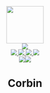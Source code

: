 <div id="header" align="center">
     <img src="https://media.giphy.com/media/xTk9ZOk8WmSKQpFg1W/giphy.gif" alt="" width="100"/>
  <br/>
          <a href="https://www.linkedin.com/in/%EC%84%B1%ED%98%84-%ED%99%8D-28878b20a/">
          <img src="https://img.shields.io/badge/-LinkedIn-blue?style=flat-square&logo=Linkedin&logoColor=white&link=https://www.linkedin.com/in/%EC%84%B1%ED%98%84-%ED%99%8D-28878b20a/"/>
          </a>
     <br/>
 <a href="https://www.dynaimage.xyz">
          <img src="https://img.shields.io/badge/dynaimage-000000?style=flat-square&logo=Probot&logoColor=white&link=https://www.linkedin.com/in/%EC%84%B1%ED%98%84-%ED%99%8D-28878b20a/"/>
          </a>
          <a href="https://www.sharebook.link">
          <img src="https://img.shields.io/badge/sharebook-000000?style=flat-square&logo=Probot&logoColor=white&link=https://www.linkedin.com/in/%EC%84%B1%ED%98%84-%ED%99%8D-28878b20a/"/>
          </a>
          <a href="https://www.tileboard.xyz">
          <img src="https://img.shields.io/badge/tileboard-000000?style=flat-square&logo=Probot&logoColor=white&link=https://www.linkedin.com/in/%EC%84%B1%ED%98%84-%ED%99%8D-28878b20a/"/>
          </a>
          <a href="https://www.modalshot.xyz">
          <img src="https://img.shields.io/badge/modalshot-000000?style=flat-square&logo=Probot&logoColor=white&link=https://www.linkedin.com/in/%EC%84%B1%ED%98%84-%ED%99%8D-28878b20a/"/>
          </a>
     <br/>
<img src="https://hits.seeyoufarm.com/api/count/incr/badge.svg?url=https%3A%2F%2Fgithub.com%2Fcode-xhyun&count_bg=%2300CC00&title_bg=%23000000&icon=github.svg&icon_color=%2300CC00&title=HIT&edge_flat=false"/><img src="https://hits.seeyoufarm.com/api/count/incr/badge.svg?url=https%3A%2F%2Fgithub.com%2Fcode-xhyun&count_bg=%2300CC00&title_bg=%23000000&icon=github.svg&icon_color=%2300CC00&title=HIT&edge_flat=false"/>

  <h1>
  Corbin
  </h1>
  


   <img src="https://github-profile-trophy.vercel.app/?username=code-xhyun&column=4&no-frame=true&theme=matrix" alt=""/>
  </br>
  

   <img src="https://github-readme-stats.vercel.app/api/top-langs/?username=code-xhyun&title_color=00CC00&text_color=00CC00&bg_color=000000&border_color=00CC00" alt=""/>

</br>
    <img src="https://github-readme-streak-stats.herokuapp.com/?user=code-xhyun&theme=hacker" alt=""/>
</br>



 


</div>

